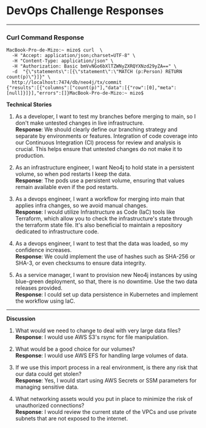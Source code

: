 # DevOps Challenge Responses

---

### Curl Command Response
```shell
MacBook-Pro-de-Mizo:~ mizo$ curl  \
  -H "Accept: application/json;charset=UTF-8" \
  -H "Content-Type: application/json" \
  -H "Authorization: Basic bmVvNGo6bXlTZWNyZXRQYXNzd29yZA==" \
  -d  "{\"statements\":[{\"statement\":\"MATCH (p:Person) RETURN count(p)\"}]}" \
  http://localhost:7474/db/neo4j/tx/commit
{"results":[{"columns":["count(p)"],"data":[{"row":[0],"meta":[null]}]}],"errors":[]}MacBook-Pro-de-Mizo:~ mizo$
```

**Technical Stories**

1. As a developer, I want to test my branches before merging to main, so I don't make untested changes in live infrastructure.  
   **Response**: We should clearly define our branching strategy and separate by environments or features. Integration of code coverage into our Continuous Integration (CI) process for review and analysis is crucial. This helps ensure that untested changes do not make it to production.

2. As an infrastructure engineer, I want Neo4j to hold state in a persistent volume, so when pod restarts I keep the data.  
   **Response**: The pods use a persistent volume, ensuring that values remain available even if the pod restarts.

3. As a devops engineer, I want a workflow for merging into main that applies infra changes, so we avoid manual changes.  
   **Response**: I would utilize Infrastructure as Code (IaC) tools like Terraform, which allow you to check the infrastructure's state through the terraform state file. It's also beneficial to maintain a repository dedicated to infrastructure code.

4. As a devops engineer, I want to test that the data was loaded, so my confidence increases.  
   **Response**: We could implement the use of hashes such as SHA-256 or SHA-3, or even checksums to ensure data integrity.

5. As a service manager, I want to provision new Neo4j instances by using blue-green deployment, so that, there is no downtime. Use the two data releases provided.  
   **Response**: I could set up data persistence in Kubernetes and implement the workflow using IaC.

---

**Discussion**
1. What would we need to change to deal with very large data files?  
   **Response**: I would use AWS S3's rsync for file manipulation.

2. What would be a good choice for our volumes?  
   **Response**: I would use AWS EFS for handling large volumes of data.

3. If we use this import process in a real environment, is there any risk that our data could get stolen?  
   **Response**: Yes, I would start using AWS Secrets or SSM parameters for managing sensitive data.

4. What networking assets would you put in place to minimize the risk of unauthorized connections?  
   **Response**: I would review the current state of the VPCs and use private subnets that are not exposed to the internet.
